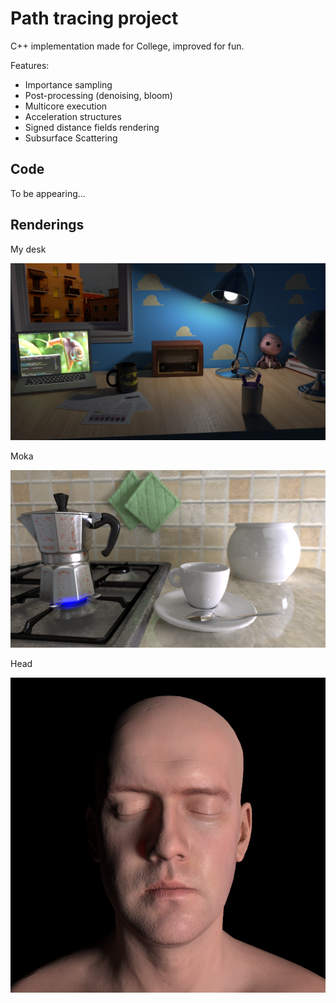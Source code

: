 # Path tracing project
C++ implementation made for College, improved for fun.

Features:

- Importance sampling
- Post-processing (denoising, bloom)
- Multicore execution
- Acceleration structures
- Signed distance fields rendering
- Subsurface Scattering

## Code ##
To be appearing...

## Renderings ##
My desk

![My desk](https://github.com/giacomonazzaro/path_tracing_project/blob/master/renderings/desk.png?raw=true)

Moka

![Moka](https://github.com/giacomonazzaro/path_tracing_project/blob/master/renderings/moka.png?raw=true)

Head

![Head](https://github.com/giacomonazzaro/path_tracing_project/blob/master/renderings/head.png?raw=true)
